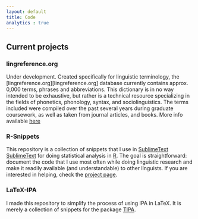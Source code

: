 ```yaml
---
layout: default
title: Code
analytics : true
---
```


## Current projects

### lingreference.org  
  Under development. Created specifically for linguistic terminology, the [lingreference.org][lingreference.org] database currently contains approx. 0,000 terms, phrases and abbreviations. This dictionary is in no way intended to be exhaustive, but rather is a technical resource specializing in the fields of phonetics, phonology, syntax, and sociolinguistics. The terms included were compiled over the past several years during graduate coursework, as well as taken from journal articles, and books. More info available [here](/projects/lingreference)

### R-Snippets  
  This repository is a collection of snippets that I use in [SublimeText] [SublimeText] for doing statistical analysis in [R][R]. The goal is straightforward: document the code that I use most often while doing linguistic research and make it readily available (and understandable) to other linguists. If you are interested in helping, check the [project page](/projects/R-snippets).

### LaTeX-IPA
  I made this repository to simplify the process of using IPA in LaTeX. It is merely a collection of snippets for the package [TIPA][TIPA].

[SublimeText]: http://www.sublimetext.com
[R]: http://www.r-project.org
[TIPA]: http://www.ctan.org/pkg/tipa
[www.lingreference.org]: www.lingreference.org
